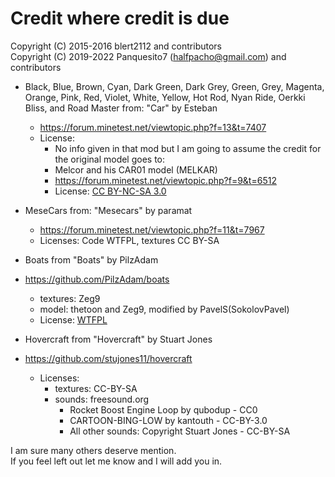 # Credit where credit is due

Copyright (C) 2015-2016 blert2112 and contributors\
Copyright (C) 2019-2022 Panquesito7 (halfpacho@gmail.com) and contributors

- Black, Blue, Brown, Cyan, Dark Green, Dark Grey, Green, Grey, Magenta, Orange, Pink, Red, Violet, White, Yellow, Hot Rod, Nyan Ride, Oerkki Bliss, and Road Master from: "Car" by Esteban
  - <https://forum.minetest.net/viewtopic.php?f=13&t=7407>
  - License:
    - No info given in that mod but I am going to assume the credit for the original model goes to:
    - Melcor and his CAR01 model (MELKAR)
    - <https://forum.minetest.net/viewtopic.php?f=9&t=6512>
    - License: [CC BY-NC-SA 3.0](https://creativecommons.org/licenses/by-nc-sa/3.0/)

- MeseCars from: "Mesecars" by paramat
  - <https://forum.minetest.net/viewtopic.php?f=11&t=7967>
  - Licenses: Code WTFPL, textures CC BY-SA

- Boats from "Boats" by PilzAdam
- <https://github.com/PilzAdam/boats>
  - textures: Zeg9
  - model: thetoon and Zeg9, modified by PavelS(SokolovPavel)
  - License: [WTFPL](http://www.wtfpl.net/)

- Hovercraft from "Hovercraft" by Stuart Jones
- <https://github.com/stujones11/hovercraft>
  - Licenses:
    - textures: CC-BY-SA
    - sounds: freesound.org
      - Rocket Boost Engine Loop by qubodup - CC0
      - CARTOON-BING-LOW by kantouth - CC-BY-3.0
      - All other sounds: Copyright Stuart Jones - CC-BY-SA

I am sure many others deserve mention.\
If you feel left out let me know and I will add you in.
